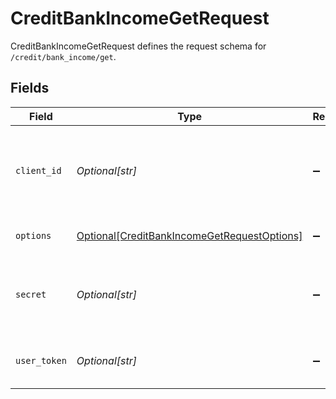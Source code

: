 # CreditBankIncomeGetRequest

CreditBankIncomeGetRequest defines the request schema for `/credit/bank_income/get`.


## Fields

| Field                                                                                                                                            | Type                                                                                                                                             | Required                                                                                                                                         | Description                                                                                                                                      |
| ------------------------------------------------------------------------------------------------------------------------------------------------ | ------------------------------------------------------------------------------------------------------------------------------------------------ | ------------------------------------------------------------------------------------------------------------------------------------------------ | ------------------------------------------------------------------------------------------------------------------------------------------------ |
| `client_id`                                                                                                                                      | *Optional[str]*                                                                                                                                  | :heavy_minus_sign:                                                                                                                               | Your Plaid API `client_id`. The `client_id` is required and may be provided either in the `PLAID-CLIENT-ID` header or as part of a request body. |
| `options`                                                                                                                                        | [Optional[CreditBankIncomeGetRequestOptions]](../../models/shared/creditbankincomegetrequestoptions.md)                                          | :heavy_minus_sign:                                                                                                                               | An optional object for `/credit/bank_income/get` request options.                                                                                |
| `secret`                                                                                                                                         | *Optional[str]*                                                                                                                                  | :heavy_minus_sign:                                                                                                                               | Your Plaid API `secret`. The `secret` is required and may be provided either in the `PLAID-SECRET` header or as part of a request body.          |
| `user_token`                                                                                                                                     | *Optional[str]*                                                                                                                                  | :heavy_minus_sign:                                                                                                                               | The user token associated with the User data is being requested for.                                                                             |